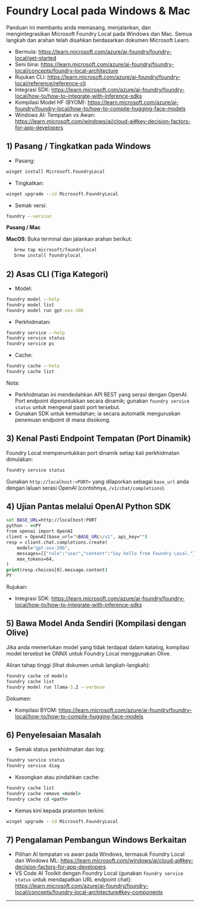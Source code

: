 <!--
CO_OP_TRANSLATOR_METADATA:
{
  "original_hash": "02b037f55de779607eb12edcc7a7fcf2",
  "translation_date": "2025-09-26T18:49:50+00:00",
  "source_file": "Module07/foundrylocal.md",
  "language_code": "ms"
}
-->
# Foundry Local pada Windows & Mac

Panduan ini membantu anda memasang, menjalankan, dan mengintegrasikan Microsoft Foundry Local pada Windows dan Mac. Semua langkah dan arahan telah disahkan berdasarkan dokumen Microsoft Learn.

- Bermula: https://learn.microsoft.com/azure/ai-foundry/foundry-local/get-started
- Seni bina: https://learn.microsoft.com/azure/ai-foundry/foundry-local/concepts/foundry-local-architecture
- Rujukan CLI: https://learn.microsoft.com/azure/ai-foundry/foundry-local/reference/reference-cli
- Integrasi SDK: https://learn.microsoft.com/azure/ai-foundry/foundry-local/how-to/how-to-integrate-with-inference-sdks
- Kompilasi Model HF (BYOM): https://learn.microsoft.com/azure/ai-foundry/foundry-local/how-to/how-to-compile-hugging-face-models
- Windows AI: Tempatan vs Awan: https://learn.microsoft.com/windows/ai/cloud-ai#key-decision-factors-for-app-developers

## 1) Pasang / Tingkatkan pada Windows

- Pasang:
```cmd
winget install Microsoft.FoundryLocal
```
- Tingkatkan:
```cmd
winget upgrade --id Microsoft.FoundryLocal
```
- Semak versi:
```cmd
foundry --version
```
     
**Pasang / Mac**

**MacOS**: 
Buka terminal dan jalankan arahan berikut:
```bash
   brew tap microsoft/foundrylocal
   brew install foundrylocal
```

## 2) Asas CLI (Tiga Kategori)

- Model:
```cmd
foundry model --help
foundry model list
foundry model run gpt-oss-20b
```
- Perkhidmatan:
```cmd
foundry service --help
foundry service status
foundry service ps
```
- Cache:
```cmd
foundry cache --help
foundry cache list
```

Nota:
- Perkhidmatan ini mendedahkan API REST yang serasi dengan OpenAI. Port endpoint diperuntukkan secara dinamik; gunakan `foundry service status` untuk mengenal pasti port tersebut.
- Gunakan SDK untuk kemudahan; ia secara automatik menguruskan penemuan endpoint di mana disokong.

## 3) Kenal Pasti Endpoint Tempatan (Port Dinamik)

Foundry Local memperuntukkan port dinamik setiap kali perkhidmatan dimulakan:
```cmd
foundry service status
```
Gunakan `http://localhost:<PORT>` yang dilaporkan sebagai `base_url` anda dengan laluan serasi OpenAI (contohnya, `/v1/chat/completions`).

## 4) Ujian Pantas melalui OpenAI Python SDK

```cmd
set BASE_URL=http://localhost:PORT
python - <<PY
from openai import OpenAI
client = OpenAI(base_url="%BASE_URL%/v1", api_key="")
resp = client.chat.completions.create(
    model="gpt-oss-20b",
    messages=[{"role":"user","content":"Say hello from Foundry Local."}],
    max_tokens=64,
)
print(resp.choices[0].message.content)
PY
```
Rujukan:
- Integrasi SDK: https://learn.microsoft.com/azure/ai-foundry/foundry-local/how-to/how-to-integrate-with-inference-sdks

## 5) Bawa Model Anda Sendiri (Kompilasi dengan Olive)

Jika anda memerlukan model yang tidak terdapat dalam katalog, kompilasi model tersebut ke ONNX untuk Foundry Local menggunakan Olive.

Aliran tahap tinggi (lihat dokumen untuk langkah-langkah):
```cmd
foundry cache cd models
foundry cache list
foundry model run llama-3.2 --verbose
```
Dokumen:
- Kompilasi BYOM: https://learn.microsoft.com/azure/ai-foundry/foundry-local/how-to/how-to-compile-hugging-face-models

## 6) Penyelesaian Masalah

- Semak status perkhidmatan dan log:
```cmd
foundry service status
foundry service diag
```
- Kosongkan atau pindahkan cache:
```cmd
foundry cache list
foundry cache remove <model>
foundry cache cd <path>
```
- Kemas kini kepada pratonton terkini:
```cmd
winget upgrade --id Microsoft.FoundryLocal
```

## 7) Pengalaman Pembangun Windows Berkaitan

- Pilihan AI tempatan vs awan pada Windows, termasuk Foundry Local dan Windows ML:
  https://learn.microsoft.com/windows/ai/cloud-ai#key-decision-factors-for-app-developers
- VS Code AI Toolkit dengan Foundry Local (gunakan `foundry service status` untuk mendapatkan URL endpoint chat):
  https://learn.microsoft.com/azure/ai-foundry/foundry-local/concepts/foundry-local-architecture#key-components

---

